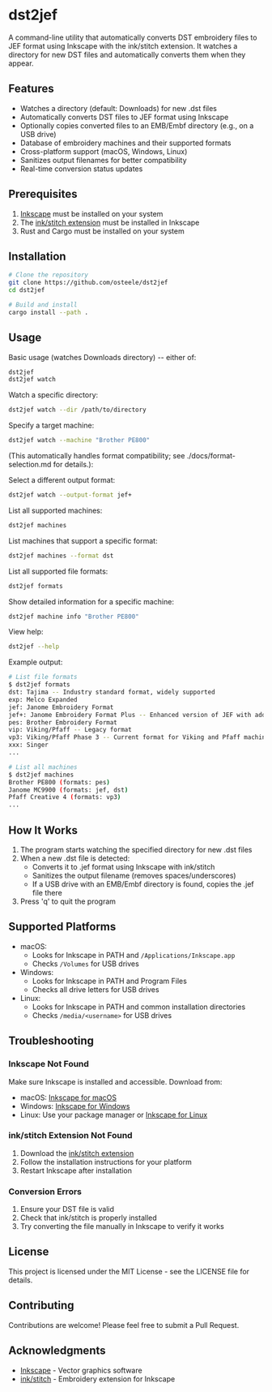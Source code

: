 # dst2jef

A command-line utility that automatically converts DST embroidery files to JEF
format using Inkscape with the ink/stitch extension. It watches a directory for
new DST files and automatically converts them when they appear.

## Features

- Watches a directory (default: Downloads) for new .dst files
- Automatically converts DST files to JEF format using Inkscape
- Optionally copies converted files to an EMB/Embf directory (e.g., on a USB
  drive)
- Database of embroidery machines and their supported formats
- Cross-platform support (macOS, Windows, Linux)
- Sanitizes output filenames for better compatibility
- Real-time conversion status updates

## Prerequisites

1. [Inkscape](https://inkscape.org/) must be installed on your system
2. The [ink/stitch extension](https://inkstitch.org/) must be installed in
   Inkscape
3. Rust and Cargo must be installed on your system

## Installation

```bash
# Clone the repository
git clone https://github.com/osteele/dst2jef
cd dst2jef

# Build and install
cargo install --path .
```

## Usage

Basic usage (watches Downloads directory) -- either of:

```bash
dst2jef
dst2jef watch
```

Watch a specific directory:

```bash
dst2jef watch --dir /path/to/directory
```

Specify a target machine:

```bash
dst2jef watch --machine "Brother PE800"
```

(This automatically handles format compatibility; see ./docs/format-selection.md
for details.):

Select a different output format:

```bash
dst2jef watch --output-format jef+
```

List all supported machines:

```bash
dst2jef machines
```

List machines that support a specific format:

```bash
dst2jef machines --format dst
```

List all supported file formats:

```bash
dst2jef formats
```

Show detailed information for a specific machine:

```bash
dst2jef machine info "Brother PE800"
```

View help:

```bash
dst2jef --help
```

Example output:

```bash
# List file formats
$ dst2jef formats
dst: Tajima -- Industry standard format, widely supported
exp: Melco Expanded
jef: Janome Embroidery Format
jef+: Janome Embroidery Format Plus -- Enhanced version of JEF with additional features
pes: Brother Embroidery Format
vip: Viking/Pfaff -- Legacy format
vp3: Viking/Pfaff Phase 3 -- Current format for Viking and Pfaff machines
xxx: Singer
...

# List all machines
$ dst2jef machines
Brother PE800 (formats: pes)
Janome MC9900 (formats: jef, dst)
Pfaff Creative 4 (formats: vp3)
...
```

## How It Works

1. The program starts watching the specified directory for new .dst files
2. When a new .dst file is detected:
   - Converts it to .jef format using Inkscape with ink/stitch
   - Sanitizes the output filename (removes spaces/underscores)
   - If a USB drive with an EMB/Embf directory is found, copies the .jef file there
3. Press 'q' to quit the program

## Supported Platforms

- macOS:
  - Looks for Inkscape in PATH and `/Applications/Inkscape.app`
  - Checks `/Volumes` for USB drives
- Windows:
  - Looks for Inkscape in PATH and Program Files
  - Checks all drive letters for USB drives
- Linux:
  - Looks for Inkscape in PATH and common installation directories
  - Checks `/media/<username>` for USB drives

## Troubleshooting

### Inkscape Not Found

Make sure Inkscape is installed and accessible. Download from:
- macOS: [Inkscape for macOS][inkscape-mac]
- Windows: [Inkscape for Windows][inkscape-win]
- Linux: Use your package manager or [Inkscape for Linux][inkscape-linux]

### ink/stitch Extension Not Found

1. Download the [ink/stitch extension][inkstitch-install]
2. Follow the installation instructions for your platform
3. Restart Inkscape after installation

### Conversion Errors

1. Ensure your DST file is valid
2. Check that ink/stitch is properly installed
3. Try converting the file manually in Inkscape to verify it works

## License

This project is licensed under the MIT License - see the LICENSE file for details.

## Contributing

Contributions are welcome! Please feel free to submit a Pull Request.

## Acknowledgments

- [Inkscape](https://inkscape.org/) - Vector graphics software
- [ink/stitch](https://inkstitch.org/) - Embroidery extension for Inkscape

[inkscape-mac]: https://inkscape.org/release/1.4/mac-os-x/
[inkscape-win]: https://inkscape.org/release/1.4/windows/
[inkscape-linux]: https://inkscape.org/release/1.4/linux/
[inkstitch-install]: https://inkstitch.org/docs/install/
